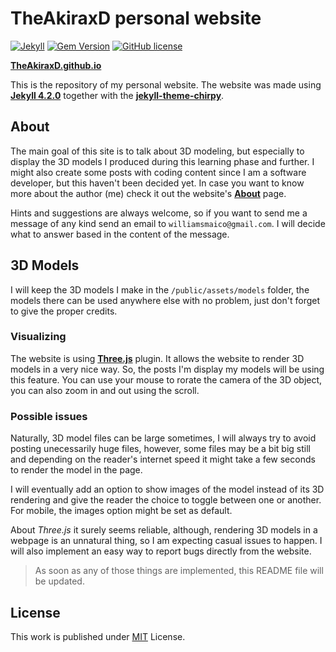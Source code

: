 # TheAkiraxD personal website

[![Jekyll](https://img.shields.io/badge/Jekyll-v4.2.0-yellowgreen)](https://jekyllrb.com/)
[![Gem Version](https://img.shields.io/gem/v/jekyll-theme-chirpy?color=green)](https://rubygems.org/gems/jekyll-theme-chirpy)
[![GitHub license](https://img.shields.io/github/license/TheAkiraxD/theakiraxd.github.io?color=blue)][mit]

[**TheAkiraxD.github.io**](https://theakiraxd.github.io/)

This is the repository of my personal website. The website was made using [**Jekyll 4.2.0**](https://github.com/jekyll/jekyll/releases/tag/v4.2.0) together with the [**jekyll-theme-chirpy**](https://github.com/cotes2020/jekyll-theme-chirpy#readme).


## About

The main goal of this site is to talk about 3D modeling, but especially to display the 3D models I produced during this learning phase and further.
I might also create some posts with coding content since I am a software developer, but this haven't been decided yet.
In case you want to know more about the author (me) check it out the website's [**About**]() page. 

Hints and suggestions are always welcome, so if you want to send me a message of any kind send an email to `williamsmaico@gmail.com`. I will decide what to answer based in the content of the message.


## 3D Models

I will keep the 3D models I make in the `/public/assets/models` folder, the models there can be used anywhere else with no problem, just don't forget to give the proper credits.

### Visualizing

The website is using [**Three.js**](https://threejs.org/) plugin. It allows the website to render 3D models in a very nice way. So, the posts I'm display my models will be using this feature.
You can use your mouse to rorate the camera of the 3D object, you can also zoom in and out using the scroll.

### Possible issues

Naturally, 3D model files can be large sometimes, I will always try to avoid posting unecessarily huge files, however, some files may be a bit big still and depending on the reader's internet speed it might take a few seconds to render the model in the page.

I will eventually add an option to show images of the model instead of its 3D rendering and give the reader the choice to toggle between one or another. For mobile, the images option might be set as default.

About *Three.js* it surely seems reliable, although, rendering 3D models in a webpage is an unnatural thing, so I am expecting casual issues to happen. I will also implement an easy way to report bugs directly from the website.

> As soon as any of those things are implemented, this README file will be updated.

## License

This work is published under [MIT][mit] License.

[mit]: https://github.com/TheAkiraxD/theakiraxd.github.io/blob/main/LICENSE

